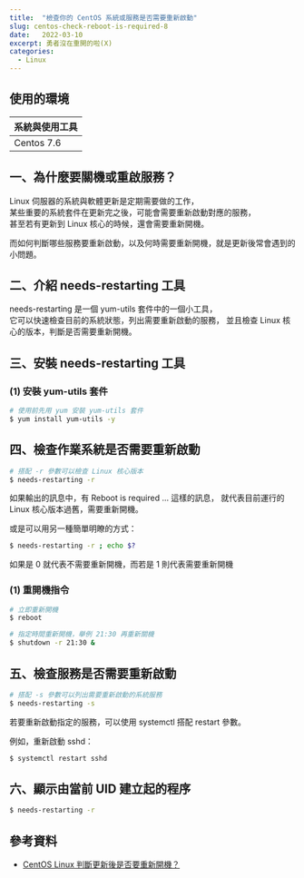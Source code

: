 ```yaml
---
title:  "檢查你的 CentOS 系統或服務是否需要重新啟動"
slug: centos-check-reboot-is-required-8
date:   2022-03-10
excerpt: 勇者沒在重開的啦(X)
categories:
  - Linux 
---
```


## 使用的環境

| 系統與使用工具 | 
| ----- |  
| Centos 7.6 | 

## 一、為什麼要關機或重啟服務？

Linux 伺服器的系統與軟體更新是定期需要做的工作，  
某些重要的系統套件在更新完之後，可能會需要重新啟動對應的服務，  
甚至若有更新到 Linux 核心的時候，還會需要重新開機。  

而如何判斷哪些服務要重新啟動，以及何時需要重新開機，就是更新後常會遇到的小問題。  

## 二、介紹 needs-restarting 工具
needs-restarting 是一個 yum-utils 套件中的一個小工具，  
它可以快速檢查目前的系統狀態，列出需要重新啟動的服務，
並且檢查 Linux 核心的版本，判斷是否需要重新開機。  

## 三、安裝 needs-restarting 工具  
### (1) 安裝 yum-utils 套件  
```bash
# 使用前先用 yum 安裝 yum-utils 套件  
$ yum install yum-utils -y
```

## 四、檢查作業系統是否需要重新啟動  
```bash
# 搭配 -r 參數可以檢查 Linux 核心版本  
$ needs-restarting -r
```
如果輸出的訊息中，有 Reboot is required ... 這樣的訊息， 
就代表目前運行的 Linux 核心版本過舊，需要重新開機。  

或是可以用另一種簡單明瞭的方式：  

```bash
$ needs-restarting -r ; echo $?
```
如果是 0 就代表不需要重新開機，而若是 1 則代表需要重新開機

### (1) 重開機指令
```bash
# 立即重新開機
$ reboot

# 指定時間重新開機，舉例 21:30 再重新關機
$ shutdown -r 21:30 & 
```

## 五、檢查服務是否需要重新啟動
```bash
# 搭配 -s 參數可以列出需要重新啟動的系統服務
$ needs-restarting -s
```

若要重新啟動指定的服務，可以使用 systemctl 搭配 restart 參數。  

例如，重新啟動 sshd：  

```bash
$ systemctl restart sshd
```

## 六、顯示由當前 UID 建立起的程序
```bash
$ needs-restarting -r
```


## 參考資料
- [CentOS Linux 判斷更新後是否要重新開機？](https://blog.gtwang.org/linux/centos-linux-how-to-check-if-reboot-is-required/)